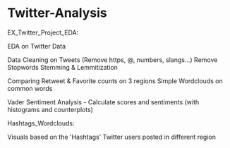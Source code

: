 # Twitter-Analysis
EX_Twitter_Project_EDA:

EDA on Twitter Data

Data Cleaning on Tweets (Remove https, @, numbers, slangs...)
Remove Stopwords
Stemming & Lemmitization

Comparing Retweet & Favorite counts on 3 regions
Simple Wordclouds on common words

Vader Sentiment Analysis - Calculate scores and sentiments (with histograms and counterplots)

Hashtags_Wordclouds:

Visuals based on the 'Hashtags' Twitter users posted in different region
